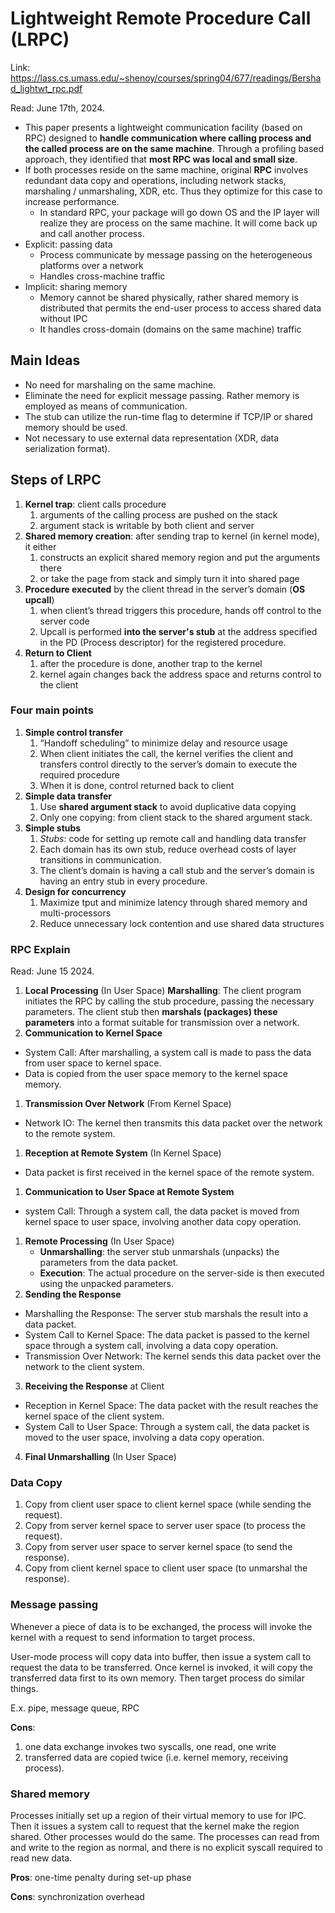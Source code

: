 # Lightweight Remote Procedure Call (LRPC) 

Link: https://lass.cs.umass.edu/~shenoy/courses/spring04/677/readings/Bershad_lightwt_rpc.pdf

Read: June 17th, 2024.

- This paper presents a lightweight communication facility (based on RPC) designed to **handle communication where calling process and the called process are on the same machine**. Through a profiling based approach, they identified that **most RPC was local and small size**. 
- If both processes reside on the same machine, original **RPC** involves redundant data copy and operations, including network stacks, marshaling / unmarshaling, XDR, etc. Thus they optimize for this case to increase performance. 
  - In standard RPC, your package will go down OS and the IP layer will realize they are process on the same machine. It will come back up and call another process. 
- Explicit: passing data 
    - Process communicate by message passing on the heterogeneous platforms over a network 
    - Handles cross-machine traffic 
- Implicit: sharing memory 
    - Memory cannot be shared physically, rather shared memory is distributed that permits the end-user process to access shared data without IPC 
    - It handles cross-domain (domains on the same machine) traffic 

## Main Ideas 
- No need for marshaling on the same machine.
- Eliminate the need for explicit message passing. Rather memory is employed as means of communication.
- The stub can utilize the run-time flag to determine if TCP/IP or shared memory should be used.
- Not necessary to use external data representation (XDR, data serialization format).

## Steps of LRPC
1. **Kernel trap**: client calls procedure
    1. arguments of the calling process are pushed on the stack
    2. argument stack is writable by both client and server 
2. **Shared memory creation**: after sending trap to kernel (in kernel mode), it either
    1. constructs an explicit shared memory region and put the arguments there
    2. or take the page from stack and simply turn it into shared page 
3. **Procedure executed** by the client thread in the server’s domain (**OS upcall**)
    1. when client’s thread triggers this procedure, hands off control to the server code 
    2. Upcall is performed **into the server's stub** at the address specified in the PD (Process descriptor) for the registered procedure. 
4. **Return to Client**
    1. after the procedure is done, another trap to the kernel
    2. kernel again changes back the address space and returns control to the client

### Four main points

1. **Simple control transfer**
    1. “Handoff scheduling” to minimize delay and resource usage 
    2. When client initiates the call, the kernel verifies the client and transfers control directly to the server’s domain to execute the required procedure 
    3. When it is done, control returned back to client 
2. **Simple data transfer**
    1. Use **shared argument stack** to avoid duplicative data copying 
    2. Only one copying: from client stack to the shared argument stack. 
3. **Simple stubs** 
    1. *Stubs*: code for setting up remote call and handling data transfer 
    2. Each domain has its own stub, reduce overhead costs of layer transitions in communication.
    3. The client’s domain is having a call stub and the server’s domain is having an entry stub in every procedure. 
4. **Design for concurrency** 
    1. Maximize tput and minimize latency through shared memory and multi-processors 
    2. Reduce unnecessary lock contention and use shared data structures

### RPC Explain 

Read: June 15 2024. 

1. **Local Processing** (In User Space)
**Marshalling**: The client program initiates the RPC by calling the stub procedure, passing the necessary parameters. The client stub then **marshals (packages) these parameters** into a format suitable for transmission over a network.
1. **Communication to Kernel Space**
* System Call: After marshalling, a system call is made to pass the data from user space to kernel space.
* Data is copied from the user space memory to the kernel space memory.
1. **Transmission Over Network** (From Kernel Space)
* Network IO: The kernel then transmits this data packet over the network to the remote system.
1. **Reception at Remote System** (In Kernel Space)
* Data packet is first received in the kernel space of the remote system.
1. **Communication to User Space at Remote System**
* system Call: Through a system call, the data packet is moved from kernel space to user space, involving another data copy operation.
1. **Remote Processing** (In User Space)
    * **Unmarshalling**: the server stub unmarshals (unpacks) the parameters from the data packet.
    * **Execution**: The actual procedure on the server-side is then executed using the unpacked parameters.
2. **Sending the Response**
  * Marshalling the Response: The server stub marshals the result into a data packet.
  * System Call to Kernel Space: The data packet is passed to the kernel space through a system call, involving a data copy operation.
  * Transmission Over Network: The kernel sends this data packet over the network to the client system.
3. **Receiving the Response** at Client
  * Reception in Kernel Space: The data packet with the result reaches the kernel space of the client system.
  * System Call to User Space: Through a system call, the data packet is moved to the user space, involving a data copy operation.
4. **Final Unmarshalling** (In User Space)

### Data Copy 
1. Copy from client user space to client kernel space (while sending the request).
2. Copy from server kernel space to server user space (to process the request).
3. Copy from server user space to server kernel space (to send the response).
4. Copy from client kernel space to client user space (to unmarshal the response).

### Message passing 
Whenever a piece of data is to be exchanged, the process will invoke the kernel with a request to send information to target process. 

User-mode process will copy data into buffer, then issue a system call to request the data to be transferred. Once kernel is invoked, it will copy the transferred data first to its own memory. Then target process do similar things. 

E.x. pipe, message queue, RPC 

**Cons**: 
1) one data exchange invokes two syscalls, one read, one write
2) transferred data are copied twice (i.e. kernel memory, receiving process). 

### Shared memory 
Processes initially set up a region of their virtual memory to use for IPC. Then it issues a system call to request that the kernel make the region shared. Other processes would do the same. The processes can read from and write to the region as normal, and there is no explicit syscall required to read new data. 

**Pros**: one-time penalty during set-up phase 

**Cons**: synchronization overhead 